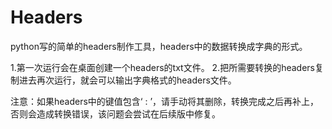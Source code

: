 # Headers
python写的简单的headers制作工具，headers中的数据转换成字典的形式。

1.第一次运行会在桌面创建一个headers的txt文件。
2.把所需要转换的headers复制进去再次运行，就会可以输出字典格式的headers文件。

注意：如果headers中的键值包含‘ : ’，请手动将其删除，转换完成之后再补上，否则会造成转换错误，该问题会尝试在后续版中修复。
